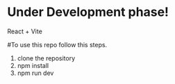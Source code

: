 
# Under Development phase!

React + Vite

#To use this repo follow this steps.

1. clone the repository
2. npm install
3. npm run dev 
